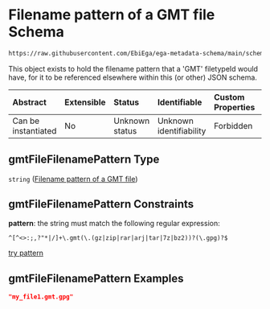 # Filename pattern of a GMT file Schema

```txt
https://raw.githubusercontent.com/EbiEga/ega-metadata-schema/main/schemas/EGA.common-definitions.json#/definitions/gmtFileFilenamePattern
```

This object exists to hold the filename pattern that a 'GMT' filetypeId would have, for it to be referenced elsewhere within this (or other) JSON schema.

| Abstract            | Extensible | Status         | Identifiable            | Custom Properties | Additional Properties | Access Restrictions | Defined In                                                                                           |
| :------------------ | :--------- | :------------- | :---------------------- | :---------------- | :-------------------- | :------------------ | :--------------------------------------------------------------------------------------------------- |
| Can be instantiated | No         | Unknown status | Unknown identifiability | Forbidden         | Allowed               | none                | [EGA.common-definitions.json\*](../../../schemas/EGA.common-definitions.json "open original schema") |

## gmtFileFilenamePattern Type

`string` ([Filename pattern of a GMT file](ega-4-definitions-filename-pattern-of-a-gmt-file.md))

## gmtFileFilenamePattern Constraints

**pattern**: the string must match the following regular expression:&#x20;

```regexp
^[^<>:;,?"*|/]+\.gmt(\.(gz|zip|rar|arj|tar|7z|bz2))?(\.gpg)?$
```

[try pattern](https://regexr.com/?expression=%5E%5B%5E%3C%3E%3A%3B%2C%3F%22*%7C%2F%5D%2B%5C.gmt\(%5C.\(gz%7Czip%7Crar%7Carj%7Ctar%7C7z%7Cbz2\)\)%3F\(%5C.gpg\)%3F%24 "try regular expression with regexr.com")

## gmtFileFilenamePattern Examples

```json
"my_file1.gmt.gpg"
```
